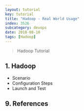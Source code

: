 ```yaml
---
layout: tutorial
key: tutorial
title: "Hadoop - Real World Usage"
index: 3526
subcategory: devops
date: 2018-08-10
tags: [Hadoop]
---
```


> Hadoop Tutorial

## 1. Hadoop
* Scenario
* Configuration Steps
* Launch and Test


## 9. References
